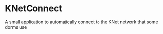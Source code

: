 KNetConnect
===========

A small application to automatically connect to the KNet network that some dorms use
